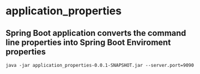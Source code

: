 # application_properties

## Spring Boot application converts the command line properties into Spring Boot Enviroment properties
```shell
java -jar application_properties-0.0.1-SNAPSHOT.jar --server.port=9090 
```